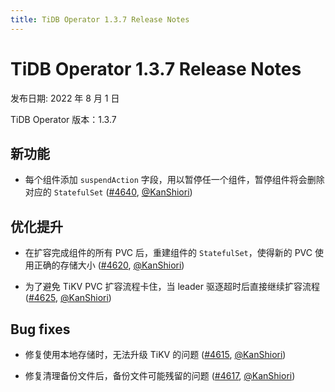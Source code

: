 ```yaml
---
title: TiDB Operator 1.3.7 Release Notes
---
```


# TiDB Operator 1.3.7 Release Notes

发布日期: 2022 年 8 月 1 日

TiDB Operator 版本：1.3.7

## 新功能

- 每个组件添加 `suspendAction` 字段，用以暂停任一个组件，暂停组件将会删除对应的 `StatefulSet` ([#4640](https://github.com/pingcap/tidb-operator/pull/4640), [@KanShiori](https://github.com/KanShiori))

## 优化提升

- 在扩容完成组件的所有 PVC 后，重建组件的 `StatefulSet`，使得新的 PVC 使用正确的存储大小 ([#4620](https://github.com/pingcap/tidb-operator/pull/4620), [@KanShiori](https://github.com/KanShiori))

- 为了避免 TiKV PVC 扩容流程卡住，当 leader 驱逐超时后直接继续扩容流程 ([#4625](https://github.com/pingcap/tidb-operator/pull/4625), [@KanShiori](https://github.com/KanShiori))

## Bug fixes

- 修复使用本地存储时，无法升级 TiKV 的问题 ([#4615](https://github.com/pingcap/tidb-operator/pull/4615), [@KanShiori](https://github.com/KanShiori))

- 修复清理备份文件后，备份文件可能残留的问题 ([#4617](https://github.com/pingcap/tidb-operator/pull/4617), [@KanShiori](https://github.com/KanShiori))
